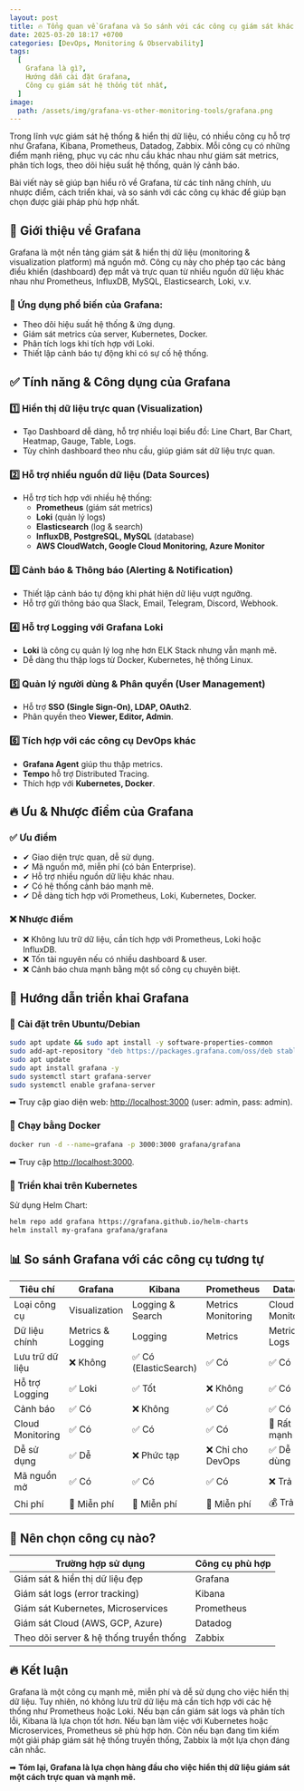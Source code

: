 ```yaml
---
layout: post
title: 🔥 Tổng quan về Grafana và So sánh với các công cụ giám sát khác
date: 2025-03-20 18:17 +0700
categories: [DevOps, Monitoring & Observability]
tags:
  [
    Grafana là gì?,
    Hướng dẫn cài đặt Grafana,
    Công cụ giám sát hệ thống tốt nhất,
  ]
image:
  path: /assets/img/grafana-vs-other-monitoring-tools/grafana.png
---
```


Trong lĩnh vực giám sát hệ thống & hiển thị dữ liệu, có nhiều công cụ hỗ trợ như Grafana, Kibana, Prometheus, Datadog, Zabbix. Mỗi công cụ có những điểm mạnh riêng, phục vụ các nhu cầu khác nhau như giám sát metrics, phân tích logs, theo dõi hiệu suất hệ thống, quản lý cảnh báo.

Bài viết này sẽ giúp bạn hiểu rõ về Grafana, từ các tính năng chính, ưu nhược điểm, cách triển khai, và so sánh với các công cụ khác để giúp bạn chọn được giải pháp phù hợp nhất.

## 🎯 Giới thiệu về Grafana

Grafana là một nền tảng giám sát & hiển thị dữ liệu (monitoring & visualization platform) mã nguồn mở. Công cụ này cho phép tạo các bảng điều khiển (dashboard) đẹp mắt và trực quan từ nhiều nguồn dữ liệu khác nhau như Prometheus, InfluxDB, MySQL, Elasticsearch, Loki, v.v.

### 🚀 Ứng dụng phổ biến của Grafana:

- Theo dõi hiệu suất hệ thống & ứng dụng.
- Giám sát metrics của server, Kubernetes, Docker.
- Phân tích logs khi tích hợp với Loki.
- Thiết lập cảnh báo tự động khi có sự cố hệ thống.

## ✅ Tính năng & Công dụng của Grafana

### 1️⃣ Hiển thị dữ liệu trực quan (Visualization)

- Tạo Dashboard dễ dàng, hỗ trợ nhiều loại biểu đồ: Line Chart, Bar Chart, Heatmap, Gauge, Table, Logs.
- Tùy chỉnh dashboard theo nhu cầu, giúp giám sát dữ liệu trực quan.

### 2️⃣ Hỗ trợ nhiều nguồn dữ liệu (Data Sources)

- Hỗ trợ tích hợp với nhiều hệ thống:
  - **Prometheus** (giám sát metrics)
  - **Loki** (quản lý logs)
  - **Elasticsearch** (log & search)
  - **InfluxDB, PostgreSQL, MySQL** (database)
  - **AWS CloudWatch, Google Cloud Monitoring, Azure Monitor**

### 3️⃣ Cảnh báo & Thông báo (Alerting & Notification)

- Thiết lập cảnh báo tự động khi phát hiện dữ liệu vượt ngưỡng.
- Hỗ trợ gửi thông báo qua Slack, Email, Telegram, Discord, Webhook.

### 4️⃣ Hỗ trợ Logging với Grafana Loki

- **Loki** là công cụ quản lý log nhẹ hơn ELK Stack nhưng vẫn mạnh mẽ.
- Dễ dàng thu thập logs từ Docker, Kubernetes, hệ thống Linux.

### 5️⃣ Quản lý người dùng & Phân quyền (User Management)

- Hỗ trợ **SSO (Single Sign-On), LDAP, OAuth2**.
- Phân quyền theo **Viewer, Editor, Admin**.

### 6️⃣ Tích hợp với các công cụ DevOps khác

- **Grafana Agent** giúp thu thập metrics.
- **Tempo** hỗ trợ Distributed Tracing.
- Thích hợp với **Kubernetes, Docker**.

## 🔥 Ưu & Nhược điểm của Grafana

### ✅ Ưu điểm

- ✔ Giao diện trực quan, dễ sử dụng.
- ✔ Mã nguồn mở, miễn phí (có bản Enterprise).
- ✔ Hỗ trợ nhiều nguồn dữ liệu khác nhau.
- ✔ Có hệ thống cảnh báo mạnh mẽ.
- ✔ Dễ dàng tích hợp với Prometheus, Loki, Kubernetes, Docker.

### ❌ Nhược điểm

- ❌ Không lưu trữ dữ liệu, cần tích hợp với Prometheus, Loki hoặc InfluxDB.
- ❌ Tốn tài nguyên nếu có nhiều dashboard & user.
- ❌ Cảnh báo chưa mạnh bằng một số công cụ chuyên biệt.

## 🚀 Hướng dẫn triển khai Grafana

### 🔹 Cài đặt trên Ubuntu/Debian

```bash
sudo apt update && sudo apt install -y software-properties-common
sudo add-apt-repository "deb https://packages.grafana.com/oss/deb stable main"
sudo apt update
sudo apt install grafana -y
sudo systemctl start grafana-server
sudo systemctl enable grafana-server
```

➡ Truy cập giao diện web: [http://localhost:3000](http://localhost:3000) (user: admin, pass: admin).

### 🔹 Chạy bằng Docker

```bash
docker run -d --name=grafana -p 3000:3000 grafana/grafana
```

➡ Truy cập [http://localhost:3000](http://localhost:3000).

### 🔹 Triển khai trên Kubernetes

Sử dụng Helm Chart:

```bash
helm repo add grafana https://grafana.github.io/helm-charts
helm install my-grafana grafana/grafana
```

## 📊 So sánh Grafana với các công cụ tương tự

| Tiêu chí         | Grafana           | Kibana                | Prometheus         | Datadog          | Zabbix            |
| ---------------- | ----------------- | --------------------- | ------------------ | ---------------- | ----------------- |
| Loại công cụ     | Visualization     | Logging & Search      | Metrics Monitoring | Cloud Monitoring | System Monitoring |
| Dữ liệu chính    | Metrics & Logging | Logging               | Metrics            | Metrics & Logs   | Metrics           |
| Lưu trữ dữ liệu  | ❌ Không          | ✅ Có (ElasticSearch) | ✅ Có              | ✅ Có            | ✅ Có             |
| Hỗ trợ Logging   | ✅ Loki           | ✅ Tốt                | ❌ Không           | ✅ Có            | ✅ Có             |
| Cảnh báo         | ✅ Có             | ❌ Không              | ✅ Có              | ✅ Có            | ✅ Có             |
| Cloud Monitoring | ✅ Có             | ✅ Có                 | ✅ Có              | 🚀 Rất mạnh      | ✅ Có             |
| Dễ sử dụng       | ✅ Dễ             | ❌ Phức tạp           | ❌ Chỉ cho DevOps  | ✅ Dễ dùng       | ❌ Khó dùng       |
| Mã nguồn mở      | ✅ Có             | ✅ Có                 | ✅ Có              | ❌ Trả phí       | ✅ Có             |
| Chi phí          | 🚀 Miễn phí       | 🚀 Miễn phí           | 🚀 Miễn phí        | 💰 Trả phí       | 🚀 Miễn phí       |

## 🎯 Nên chọn công cụ nào?

| Trường hợp sử dụng                      | Công cụ phù hợp |
| --------------------------------------- | --------------- |
| Giám sát & hiển thị dữ liệu đẹp         | Grafana         |
| Giám sát logs (error tracking)          | Kibana          |
| Giám sát Kubernetes, Microservices      | Prometheus      |
| Giám sát Cloud (AWS, GCP, Azure)        | Datadog         |
| Theo dõi server & hệ thống truyền thống | Zabbix          |

## 🔥 Kết luận

Grafana là một công cụ mạnh mẽ, miễn phí và dễ sử dụng cho việc hiển thị dữ liệu. Tuy nhiên, nó không lưu trữ dữ liệu mà cần tích hợp với các hệ thống như Prometheus hoặc Loki. Nếu bạn cần giám sát logs và phân tích lỗi, Kibana là lựa chọn tốt hơn. Nếu bạn làm việc với Kubernetes hoặc Microservices, Prometheus sẽ phù hợp hơn. Còn nếu bạn đang tìm kiếm một giải pháp giám sát hệ thống truyền thống, Zabbix là một lựa chọn đáng cân nhắc.

➡ **Tóm lại, Grafana là lựa chọn hàng đầu cho việc hiển thị dữ liệu giám sát một cách trực quan và mạnh mẽ.**
